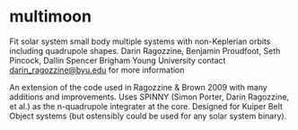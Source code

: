 # multimoon
Fit solar system small body multiple systems with non-Keplerian orbits including quadrupole shapes. 
Darin Ragozzine, Benjamin Proudfoot, Seth Pincock, Dallin Spencer
Brigham Young University
contact darin_ragozzine@byu.edu for more information

An extension of the code used in Ragozzine & Brown 2009 with many additions and improvements. Uses SPINNY (Simon Porter, Darin Ragozzine, et al.) as 
the n-quadrupole integrater at the core. Designed for Kuiper Belt Object systems (but ostensibly could be used for any solar system binary).

